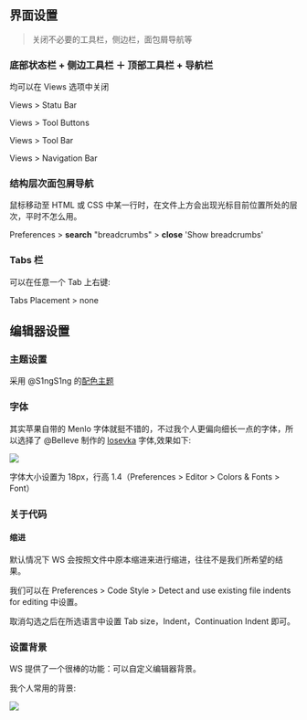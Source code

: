 ## 界面设置

>  关闭不必要的工具栏，侧边栏，面包屑导航等

### 底部状态栏 + 侧边工具栏 ＋ 顶部工具栏 + 导航栏

均可以在 Views 选项中关闭

Views > Statu Bar

Views > Tool Buttons

Views > Tool Bar 

Views > Navigation Bar 

### 结构层次面包屑导航

鼠标移动至 HTML 或 CSS 中某一行时，在文件上方会出现光标目前位置所处的层次，平时不怎么用。

Preferences > **search** "breadcrumbs" > **close** 'Show breadcrumbs'

### Tabs 栏

可以在任意一个 Tab 上右键: 

Tabs Placement > none

## 编辑器设置

### 主题设置
采用 @S1ngS1ng 的[配色主题](https://github.com/S1ngS1ng/dotFiles)

### 字体
其实苹果自带的 Menlo 字体就挺不错的，不过我个人更偏向细长一点的字体，所以选择了 @Belleve 制作的 [losevka](https://be5invis.github.io/Iosevka/) 字体,效果如下:

![](https://pic3.zhimg.com/ffa7c7aea216390b3b9aab1db8d0434e_b.png)

字体大小设置为 18px，行高 1.4（Preferences > Editor > Colors & Fonts > Font）

### 关于代码

#### 缩进

默认情况下 WS 会按照文件中原本缩进来进行缩进，往往不是我们所希望的结果。

我们可以在 Preferences > Code Style > Detect and use existing file indents for editing 中设置。

取消勾选之后在所选语言中设置 Tab size，Indent，Continuation Indent 即可。

### 设置背景

WS 提供了一个很棒的功能：可以自定义编辑器背景。

我个人常用的背景:

![](https://ooo.0o0.ooo/2017/06/18/5945cb7eeb183.png)

